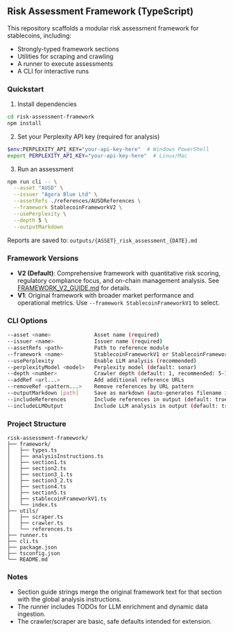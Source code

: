 ## Risk Assessment Framework (TypeScript)

This repository scaffolds a modular risk assessment framework for stablecoins, including:
- Strongly-typed framework sections
- Utilities for scraping and crawling
- A runner to execute assessments
- A CLI for interactive runs

### Quickstart

1. Install dependencies
```bash
cd risk-assessment-framework
npm install
```

2. Set your Perplexity API key (required for analysis)
```bash
$env:PERPLEXITY_API_KEY="your-api-key-here"  # Windows PowerShell
export PERPLEXITY_API_KEY="your-api-key-here"  # Linux/Mac
```

3. Run an assessment
```bash
npm run cli -- \
  --asset "AUSD" \
  --issuer "Agora Blue Ltd" \
  --assetRefs ./references/AUSDReferences \
  --framework StablecoinFrameworkV2 \
  --usePerplexity \
  --depth 5 \
  --outputMarkdown
```

Reports are saved to: `outputs/{ASSET}_risk_assessment_{DATE}.md`

### Framework Versions

- **V2 (Default)**: Comprehensive framework with quantitative risk scoring, regulatory compliance focus, and on-chain management analysis. See [FRAMEWORK_V2_GUIDE.md](FRAMEWORK_V2_GUIDE.md) for details.
- **V1**: Original framework with broader market performance and operational metrics. Use `--framework StablecoinFrameworkV1` to select.

### CLI Options

```bash
--asset <name>              Asset name (required)
--issuer <name>             Issuer name (required)
--assetRefs <path>          Path to reference module
--framework <name>          StablecoinFrameworkV1 or StablecoinFrameworkV2 (default: V2)
--usePerplexity             Enable LLM analysis (recommended)
--perplexityModel <model>   Perplexity model (default: sonar)
--depth <number>            Crawler depth (default: 1, recommended: 5-10)
--addRef <url...>           Add additional reference URLs
--removeRef <pattern...>    Remove references by URL pattern
--outputMarkdown [path]     Save as markdown (auto-generates filename if no path)
--includeReferences         Include references in output (default: true)
--includeLLMOutput          Include LLM analysis in output (default: true)
```

### Project Structure

```
risk-assessment-framework/
├── framework/
│   ├── types.ts
│   ├── analysisInstructions.ts
│   ├── section1.ts
│   ├── section2.ts
│   ├── section3_1.ts
│   ├── section3_2.ts
│   ├── section4.ts
│   ├── section5.ts
│   ├── stablecoinFrameworkV1.ts
│   └── index.ts
├── utils/
│   ├── scraper.ts
│   ├── crawler.ts
│   └── references.ts
├── runner.ts
├── cli.ts
├── package.json
├── tsconfig.json
└── README.md
```

### Notes
- Section guide strings merge the original framework text for that section with the global analysis instructions.
- The runner includes TODOs for LLM enrichment and dynamic data ingestion.
- The crawler/scraper are basic, safe defaults intended for extension.

